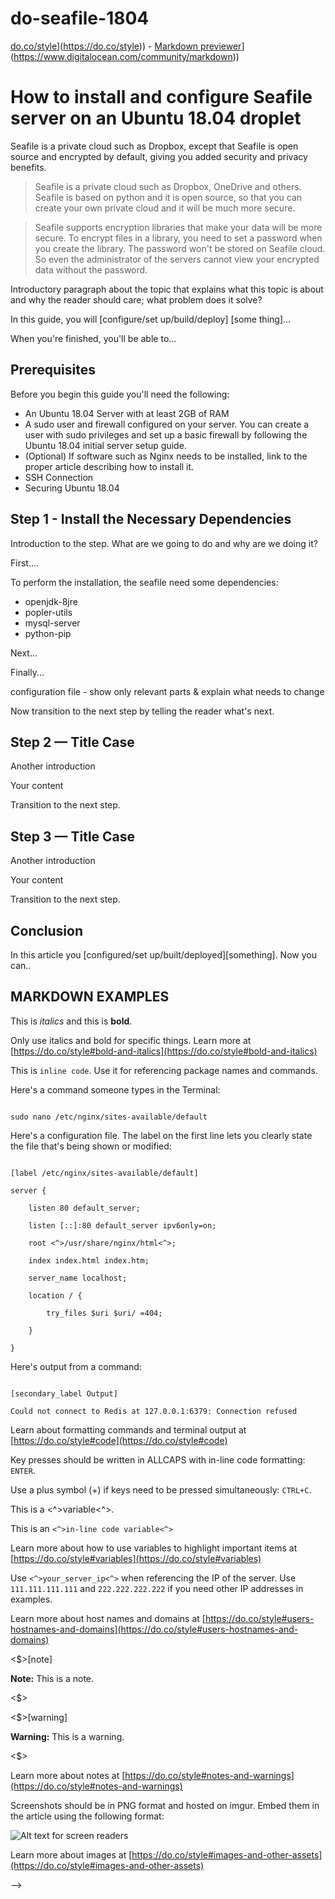 # do-seafile-1804

[do.co/style]([https://do.co/style)](https://do.co/style)) - [Markdown previewer]([https://www.digitalocean.com/community/markdown)](https://www.digitalocean.com/community/markdown))

# How to install and configure Seafile server on an Ubuntu 18.04 droplet

Seafile is a private cloud such as Dropbox, except that Seafile is open source and encrypted by default, giving you added security and privacy benefits.

> Seafile is a private cloud such as Dropbox, OneDrive and others. Seafile is based on python and it is open source, so that you can create your own private cloud and it will be much more secure.

> Seafile supports encryption libraries that make your data will be more secure. To encrypt files in a library, you need to set a password when you create the library. The password won't be stored on Seafile cloud. So even the administrator of the servers cannot view your encrypted data without the password.

Introductory paragraph about the topic that explains what this topic is about and why the reader should care; what problem does it solve?

In this guide, you will [configure/set up/build/deploy] [some thing]...

When you're finished, you'll be able to...

## Prerequisites

Before you begin this guide you'll need the following:

* An Ubuntu 18.04 Server with at least 2GB of RAM
* A sudo user and firewall configured on your server. You can create a user with sudo privileges and set up a basic firewall by following the Ubuntu 18.04 initial server setup guide.
* (Optional) If software such as Nginx needs to be installed, link to the proper article describing how to install it.
* SSH Connection
* Securing Ubuntu 18.04

## Step 1 - Install the Necessary Dependencies

<!-- For more information on steps, see [https://do.co/style/#steps](https://do.co/style/#steps) -->

Introduction to the step. What are we going to do and why are we doing it?

First....

To perform the installation, the seafile need some dependencies:

* openjdk-8jre
* popler-utils
* mysql-server
* python-pip

Next...

Finally...

<!--If showing a command, explain the command first by talking about what it does. Then show the command.-->

configuration file - show only  relevant parts & explain what needs to change

Now transition to the next step by telling the reader what's next.

## Step 2 — Title Case

Another introduction

Your content

Transition to the next step.

## Step 3 — Title Case

Another introduction

Your content

Transition to the next step.

## Conclusion

In this article you [configured/set up/built/deployed][something]. Now you can..

## MARKDOWN EXAMPLES

This is _italics_ and this is **bold**.

Only use italics and bold for specific things. Learn more at [https://do.co/style#bold-and-italics](https://do.co/style#bold-and-italics)

This is `inline code`. Use it for referencing package names and commands.

Here's a command someone types in the Terminal:

```command

sudo nano /etc/nginx/sites-available/default

```

Here's a configuration file. The label on the first line lets you clearly state the file that's being shown or modified:

```nginx

[label /etc/nginx/sites-available/default]

server {

    listen 80 default_server;

    listen [::]:80 default_server ipv6only=on;

    root <^>/usr/share/nginx/html<^>;

    index index.html index.htm;

    server_name localhost;

    location / {

        try_files $uri $uri/ =404;

    }

}

```

Here's output from a command:

```

[secondary_label Output]

Could not connect to Redis at 127.0.0.1:6379: Connection refused

```

Learn about formatting commands and terminal output at [https://do.co/style#code](https://do.co/style#code)

Key presses should be written in ALLCAPS with in-line code formatting: `ENTER`.

Use a plus symbol (+) if keys need to be pressed simultaneously: `CTRL+C`.

This is a <^>variable<^>.

This is an `<^>in-line code variable<^>`

Learn more about how to use variables to highlight important items at [https://do.co/style#variables](https://do.co/style#variables)

Use `<^>your_server_ip<^>` when referencing the IP of the server.  Use `111.111.111.111` and `222.222.222.222` if you need other IP addresses in examples.

Learn more about host names and domains at [https://do.co/style#users-hostnames-and-domains](https://do.co/style#users-hostnames-and-domains)

<$>[note]

**Note:** This is a note.

<$>

<$>[warning]

**Warning:** This is a warning.

<$>

Learn more about notes at [https://do.co/style#notes-and-warnings](https://do.co/style#notes-and-warnings)

Screenshots should be in PNG format and hosted on imgur. Embed them in the article using the following format:

![Alt text for screen readers](/path/to/img.png)

Learn more about images at [https://do.co/style#images-and-other-assets](https://do.co/style#images-and-other-assets)

-->